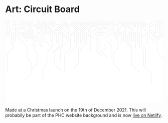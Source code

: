 
# Art: Circuit Board

<p align="center">
<img src="./screenshot-1.png">
</p>

Made at a Christmas launch on the 19th of December 2021. This will probabily be part of the PHC website background and is now [live on Netlify](https://lucid-yalow-6957d6.netlify.app).
